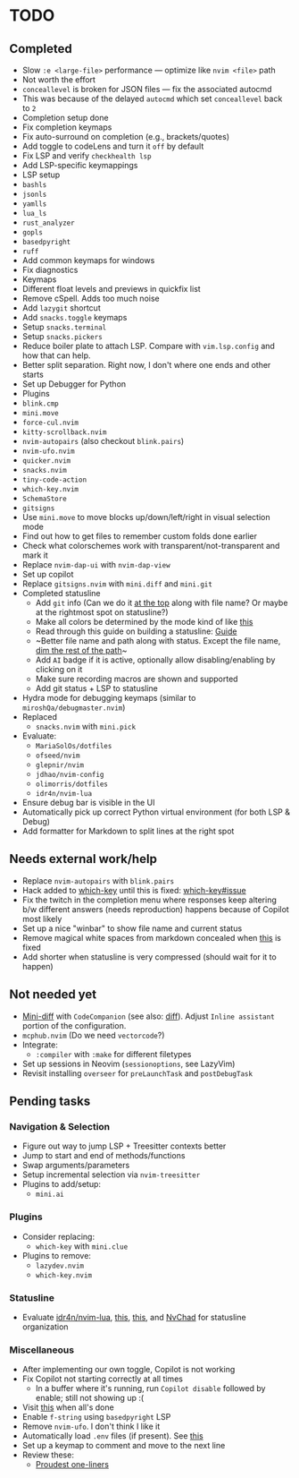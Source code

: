 # TODO

## Completed

- Slow `:e <large-file>` performance — optimize like `nvim <file>` path
- Not worth the effort
- `conceallevel` is broken for JSON files — fix the associated autocmd
- This was because of the delayed `autocmd` which set `conceallevel` back to `2`
- Completion setup done
- Fix completion keymaps
- Fix auto-surround on completion (e.g., brackets/quotes)
- Add toggle to codeLens and turn it `off` by default
- Fix LSP and verify `checkhealth lsp`
- Add LSP-specific keymappings
- LSP setup
- `bashls`
- `jsonls`
- `yamlls`
- `lua_ls`
- `rust_analyzer`
- `gopls`
- `basedpyright`
- `ruff`
- Add common keymaps for windows
- Fix diagnostics
- Keymaps
- Different float levels and previews in quickfix list
- Remove cSpell. Adds too much noise
- Add `lazygit` shortcut
- Add `snacks.toggle` keymaps
- Setup `snacks.terminal`
- Setup `snacks.pickers`
- Reduce boiler plate to attach LSP. Compare with `vim.lsp.config` and how that
  can help.
- Better split separation. Right now, I don't where one ends and other starts
- Set up Debugger for Python
- Plugins
- `blink.cmp`
- `mini.move`
- `force-cul.nvim`
- `kitty-scrollback.nvim`
- `nvim-autopairs` (also checkout `blink.pairs`)
- `nvim-ufo.nvim`
- `quicker.nvim`
- `snacks.nvim`
- `tiny-code-action`
- `which-key.nvim`
- `SchemaStore`
- `gitsigns`
- Use `mini.move` to move blocks up/down/left/right in visual selection mode
- Find out how to get files to remember custom folds done earlier
- Check what colorschemes work with transparent/not-transparent and mark it
- Replace `nvim-dap-ui` with `nvim-dap-view`
- Set up copilot
- Replace `gitsigns.nvim` with `mini.diff` and `mini.git`
- Completed statusline
  - Add `git` info (Can we do it [at the top][1] along with file name? Or maybe
    at the rightmost spot on statusline?)
  - Make all colors be determined by the mode kind of like [this][7]
  - Read through this guide on building a statusline: [Guide][11]
  - ~Better file name and path along with status. Except the file name, [dim the
    rest of the path][2]~
  - Add `AI` badge if it is active, optionally allow disabling/enabling by
    clicking on it
  - Make sure recording macros are shown and supported
  - Add git status + LSP to statusline
- Hydra mode for debugging keymaps (similar to `miroshQa/debugmaster.nvim`)
- Replaced
  - `snacks.nvim` with `mini.pick`
- Evaluate:
  - `MariaSolOs/dotfiles`
  - `ofseed/nvim`
  - `glepnir/nvim`
  - `jdhao/nvim-config`
  - `olimorris/dotfiles`
  - `idr4n/nvim-lua`
- Ensure debug bar is visible in the UI
- Automatically pick up correct Python virtual environment (for both LSP &
  Debug)
- Add formatter for Markdown to split lines at the right spot

## Needs external work/help

- Replace `nvim-autopairs` with `blink.pairs`
- Hack added to [which-key](./lua/plugins/which-key.lua) until this is fixed:
  [which-key#issue][6]
- Fix the twitch in the completion menu where responses keep altering b/w
  different answers (needs reproduction) happens because of Copilot most likely
- Set up a nice "winbar" to show file name and current status
- Remove magical white spaces from markdown concealed when [this][5] is fixed
- Add shorter when statusline is very compressed (should wait for it to happen)

## Not needed yet

- [Mini-diff][3] with `CodeCompanion` (see also: [diff][4]). Adjust
  `Inline assistant` portion of the configuration.
- `mcphub.nvim` (Do we need `vectorcode`?)
- Integrate:
  - `:compiler` with `:make` for different filetypes
- Set up sessions in Neovim (`sessionoptions`, see LazyVim)
- Revisit installing `overseer` for `preLaunchTask` and `postDebugTask`

## Pending tasks

### Navigation & Selection

- Figure out way to jump LSP + Treesitter contexts better
- Jump to start and end of methods/functions
- Swap arguments/parameters
- Setup incremental selection via `nvim-treesitter`
- Plugins to add/setup:
  - `mini.ai`

### Plugins

- Consider replacing:
  - `which-key` with `mini.clue`
- Plugins to remove:
  - `lazydev.nvim`
  - `which-key.nvim`

### Statusline

- Evaluate [idr4n/nvim-lua][9], [this][8], [this][10], and [NvChad][12] for
  statusline organization

### Miscellaneous

- After implementing our own toggle, Copilot is not working
- Fix Copilot not starting correctly at all times
  - In a buffer where it's running, run `Copilot disable` followed by enable;
    still not showing up :(
- Visit [this][13] when all's done
- Enable `f-string` using `basedpyright` LSP
- Remove `nvim-ufo`. I don't think I like it
- Automatically load `.env` files (if present). See [this][14]
- Set up a keymap to comment and move to the next line
- Review these:
  - [Proudest one-liners][15]

[1]:
  https://www.reddit.com/media?url=https%3A%2F%2Fpreview.redd.it%2Fshow-me-your-statusline-v0-5r9nu6in6nyc1.png%3Fwidth%3D1922%26auto%3Dwebp%26s%3D0299ed5e1aa95b52ebb4c468b4a1a60a1d1127ae
[2]:
  https://www.reddit.com/media?url=https%3A%2F%2Fpreview.redd.it%2Fshow-me-your-statusline-v0-vmw6cl41snyc1.png%3Fwidth%3D1876%26auto%3Dwebp%26s%3D07ff31e7f74331dbe074d23d7dac2cf2cbe45da8
[3]: https://codecompanion.olimorris.dev/installation.html#mini-diff
[4]: https://codecompanion.olimorris.dev/configuration/chat-buffer.html#diff
[5]: https://github.com/neovim/neovim/issues/14409
[6]: https://github.com/folke/which-key.nvim/issues/967
[7]: https://imgur.com/a/UVdilYc
[8]: https://github.com/rezhaTanuharja/minimalistNVIM
[9]: https://github.com/idr4n/nvim-lua
[10]: https://github.com/strash/everybody-wants-that-line.nvim
[11]: https://github.com/OXY2DEV/bars.nvim/wiki/Guide_Statusline
[12]: https://github.com/NvChad/ui/blob/v2.0/lua/nvchad/statusline/default.lua
[13]:
  https://github.com/olimorris/codecompanion.nvim/discussions/categories/announcements
[14]:
  https://github.com/ruicsh/nvim-config/blob/main/plugin/commands/load-env-vars.lua
[15]:
  https://www.reddit.com/r/neovim/comments/1k4efz8/share_your_proudest_config_oneliners/
